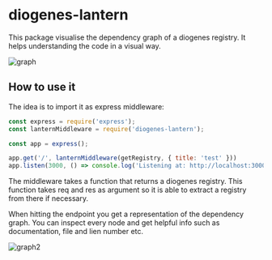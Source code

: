 diogenes-lantern
================
This package visualise the dependency graph of a diogenes registry.
It helps understanding the code in a visual way.

![graph](https://user-images.githubusercontent.com/460811/37313595-dda352c0-2647-11e8-86fd-da7f6055ebf5.png)

How to use it
-------------
The idea is to import it as express middleware:
```js
const express = require('express');
const lanternMiddleware = require('diogenes-lantern');

const app = express();

app.get('/', lanternMiddleware(getRegistry, { title: 'test' }))
app.listen(3000, () => console.log('Listening at: http://localhost:3000'))
```
The middleware takes a function that returns a diogenes registry.
This function takes req and res as argument so it is able to extract a registry from there if necessary.

When hitting the endpoint you get a representation of the dependency graph. You can inspect every node and get helpful info such as documentation, file and lien number etc.

![graph2](https://user-images.githubusercontent.com/460811/37313680-339d43b6-2648-11e8-987a-6f14c26809a6.png)
